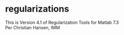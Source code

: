 # regularizations

This is Version 4.1 of Regularization Tools for Matlab 7.3   
Per Christian Hansen, IMM                       
                       
